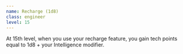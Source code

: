 ```yaml
---
name: Recharge (1d8)
class: engineer
level: 15
---
```

At 15th level, when you use your recharge feature, you gain tech points equal to 1d8 + your Intelligence modifier.
